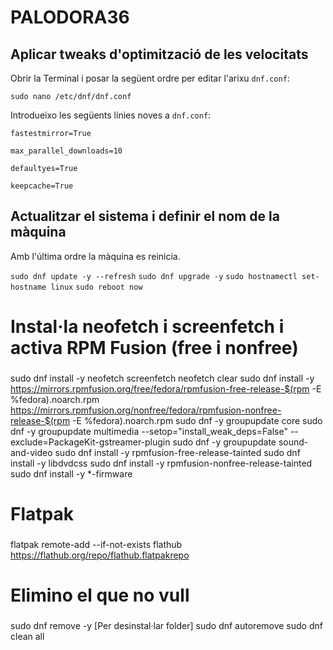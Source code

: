 # PALODORA36

## Aplicar tweaks d'optimització de les velocitats

Obrir la Terminal i posar la següent ordre per editar l'arixu `dnf.conf`:

`sudo nano /etc/dnf/dnf.conf`

Introdueixo les següents línies noves a `dnf.conf`:

`fastestmirror=True`

`max_parallel_downloads=10`

`defaultyes=True`

`keepcache=True`

## Actualitzar el sistema i definir el nom de la màquina

Amb l'última ordre la màquina es reinicia.

`sudo dnf update -y --refresh`
`sudo dnf upgrade -y`
`sudo hostnamectl set-hostname linux`
`sudo reboot now`

###
# Instal·la neofetch i screenfetch i activa RPM Fusion (free i nonfree)
###

sudo dnf install -y neofetch screenfetch
neofetch
clear
sudo dnf install -y https://mirrors.rpmfusion.org/free/fedora/rpmfusion-free-release-$(rpm -E %fedora).noarch.rpm https://mirrors.rpmfusion.org/nonfree/fedora/rpmfusion-nonfree-release-$(rpm -E %fedora).noarch.rpm
sudo dnf -y groupupdate core
sudo dnf -y groupupdate multimedia --setop="install_weak_deps=False" --exclude=PackageKit-gstreamer-plugin
sudo dnf -y groupupdate sound-and-video
sudo dnf install -y rpmfusion-free-release-tainted
sudo dnf install -y libdvdcss
sudo dnf install -y rpmfusion-nonfree-release-tainted
sudo dnf install -y \*-firmware

###
# Flatpak
###

flatpak remote-add --if-not-exists flathub https://flathub.org/repo/flathub.flatpakrepo

###
# Elimino el que no vull
###

sudo dnf remove -y [Per desinstal·lar folder]
sudo dnf autoremove
sudo dnf clean all
